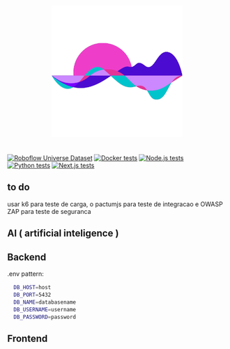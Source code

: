 <div align="center">
  <img align="center" src="imgs/logo.png" alt="Team logo" width="300"> 
</div>

#

[![Roboflow Universe Dataset](https://app.roboflow.com/images/download-dataset-badge.svg)](https://universe.roboflow.com/senai-qb205/trafficai)
[![Docker tests](https://github.com/fullzer4/AcustticAI/actions/workflows/docker-images.yml/badge.svg)](https://github.com/fullzer4/AcustticAI/actions/workflows/docker-images.yml)
[![Node.js tests](https://github.com/fullzer4/AcustticAI/actions/workflows/backend.yml/badge.svg)](https://github.com/fullzer4/AcustticAI/actions/workflows/backend.js.yml)
[![Python tests](https://github.com/fullzer4/AcustticAI/actions/workflows/python-ai.yml/badge.svg)](https://github.com/fullzer4/AcustticAI/actions/workflows/python-ai.yml)
[![Next.js tests](https://github.com/fullzer4/AcustticAI/actions/workflows/nextjs.yml/badge.svg)](https://github.com/fullzer4/AcustticAI/actions/workflows/nextjs.yml)

## to do

usar k6 para teste de carga, o pactumjs para teste de integracao e OWASP ZAP para teste de seguranca

## AI ( artificial inteligence ) 

## Backend

.env pattern:

```bash
  DB_HOST=host
  DB_PORT=5432
  DB_NAME=databasename
  DB_USERNAME=username
  DB_PASSWORD=password
```

## Frontend